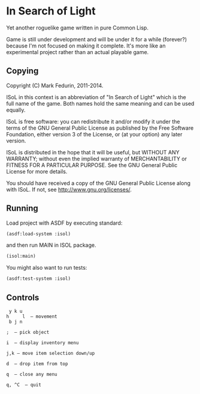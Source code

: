 In Search of Light
===================

Yet another roguelike game written in pure Common Lisp.

Game is still under development and will be under it for a while (forever?)
because I'm not focused on making it complete. It's more like an experimental
project rather than an actual playable game.


Copying
-------

Copyright (C) Mark Fedurin, 2011-2014.

ISoL in this context is an abbreviation of "In Search of Light" which is the
full name of the game.  Both names hold the same meaning and can be used equally.

ISoL is free software: you can redistribute it and/or modify it under the terms
of the GNU General Public License as published by the Free Software Foundation,
either version 3 of the License, or (at your option) any later version.

ISoL is distributed in the hope that it will be useful, but WITHOUT ANY
WARRANTY; without even the implied warranty of MERCHANTABILITY or FITNESS FOR A
PARTICULAR PURPOSE.  See the GNU General Public License for more details.

You should have received a copy of the GNU General Public License along with
ISoL.  If not, see <http://www.gnu.org/licenses/>.


Running
--------

Load project with ASDF by executing standard:
```lisp
(asdf:load-system :isol)
```
and then run MAIN in ISOL package.
```lisp
(isol:main)
```

You might also want to run tests:
```lisp
(asdf:test-system :isol)
```


Controls
---------

```
 y k u
h     l  — movement
 b j n
```

```
;  — pick object
```

```
i  — display inventory menu
```

```
j,k — move item selection down/up

```

```
d  — drop item from top
```

```
q  — close any menu
```

```
q, ^C  — quit
```
